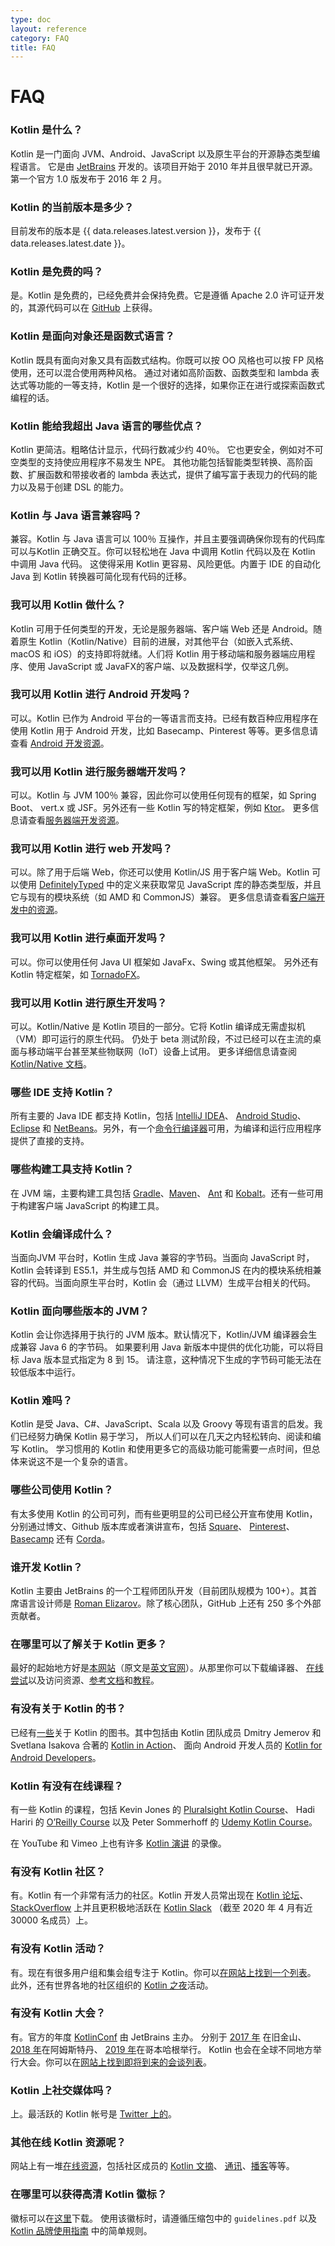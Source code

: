```yaml
---
type: doc
layout: reference
category: FAQ
title: FAQ
---
```


# FAQ

### Kotlin 是什么？

Kotlin 是一门面向 JVM、Android、JavaScript 以及原生平台的开源静态类型编程语言。
它是由 [JetBrains](https://www.jetbrains.com) 开发的。该项目开始于 2010 年并且很早就已开源。第一个官方 1.0 版发布于 2016 年 2 月。

### Kotlin 的当前版本是多少？

目前发布的版本是 {{ data.releases.latest.version }}，发布于 {{ data.releases.latest.date }}。

### Kotlin 是免费的吗？

是。Kotlin 是免费的，已经免费并会保持免费。它是遵循 Apache 2.0 许可证开发的，其源代码可以在 [GitHub](https://github.com/jetbrains/kotlin) 上获得。

### Kotlin 是面向对象还是函数式语言？

Kotlin 既具有面向对象又具有函数式结构。你既可以按 OO 风格也可以按 FP 风格使用，还可以混合使用两种风格。
通过对诸如高阶函数、函数类型和 lambda 表达式等功能的一等支持，Kotlin 是一个很好的选择，如果你正在进行或探索函数式编程的话。

### Kotlin 能给我超出 Java 语言的哪些优点？

Kotlin 更简洁。粗略估计显示，代码行数减少约 40％。
它也更安全，例如对不可空类型的支持使应用程序不易发生 NPE。
其他功能包括智能类型转换、高阶函数、扩展函数和带接收者的 lambda 表达式，提供了<!--
-->编写富于表现力的代码的能力以及易于创建 DSL 的能力。
 
### Kotlin 与 Java 语言兼容吗？

兼容。Kotlin 与 Java 语言可以 100％ 互操作，并且主要强调确保你现有的代码库<!--
-->可以与Kotlin 正确交互。你可以轻松地在 Java 中调用 Kotlin 代码以及在 Kotlin 中调用 Java 代码。 这使得采用 Kotlin
更容易、风险更低。内置于 IDE 的自动化 Java 到 Kotlin 转换器可简化现有代码的迁移。

### 我可以用 Kotlin 做什么？

Kotlin 可用于任何类型的开发，无论是服务器端、客户端 Web 还是 Android。随着原生 Kotlin（Kotlin/Native）目前<!--
-->的进展，对其他平台（如嵌入式系统、macOS 和 iOS）的支持即将就绪。人们将 Kotlin 用于移动端<!--
-->和服务器端应用程序、使用 JavaScript 或 JavaFX的客户端、以及数据科学，仅举这几例。

### 我可以用 Kotlin 进行 Android 开发吗？

可以。Kotlin 已作为 Android 平台的一等语言而支持。已经有数百种应用程序在使用 Kotlin
用于 Android 开发，比如 Basecamp、Pinterest 等等。更多信息请查看 [Android 开发资源](android-overview.html)。

### 我可以用 Kotlin 进行服务器端开发吗？

可以。Kotlin 与 JVM 100％ 兼容，因此你可以使用任何现有的框架，如 Spring Boot、
vert.x 或 JSF。另外还有一些 Kotlin 写的特定框架，例如 [Ktor](https://ktor.kotlincn.net)。
更多信息请查看[服务器端开发资源](server-overview.html)。

### 我可以用 Kotlin 进行 web 开发吗？

可以。除了用于后端 Web，你还可以使用 Kotlin/JS 用于客户端 Web。Kotlin 可以使用
[DefinitelyTyped](https://definitelytyped.org) 中的定义来获取常见 JavaScript 库的静态类型版，并且它与现有的模块系统（如 AMD 和 CommonJS）兼容。
更多信息请查看[客户端开发中的资源](js-overview.html)。

### 我可以用 Kotlin 进行桌面开发吗？

可以。你可以使用任何 Java UI 框架如 JavaFx、Swing 或其他框架。
另外还有 Kotlin 特定框架，如 [TornadoFX](https://github.com/edvin/tornadofx)。

### 我可以用 Kotlin 进行原生开发吗？

可以。Kotlin/Native 是 Kotlin 项目的一部分。它将 Kotlin 编译成无需虚拟机（VM）即可运行的原生代码。
仍处于 beta 测试阶段，不过已经可以在主流的桌面与移动端平台甚至某些物联网（IoT）设备上试用。
更多详细信息请查阅 [Kotlin/Native 文档](native-overview.html)。

### 哪些 IDE 支持 Kotlin？

所有主要的 Java IDE 都支持 Kotlin，包括 [IntelliJ IDEA](https://www.kotlincn.net/docs/tutorials/jvm-get-started.html)、
[Android Studio](https://developer.android.com/kotlin/get-started)、[Eclipse](https://www.kotlincn.net/docs/tutorials/getting-started-eclipse.html) 和
[NetBeans](http://plugins.netbeans.org/plugin/68590/kotlin)。另外，有一个[命令行编译器](https://www.kotlincn.net/docs/tutorials/command-line.html)<!--
-->可用，为编译和运行应用程序提供了直接的支持。
  
### 哪些构建工具支持 Kotlin？

在 JVM 端，主要构建工具包括 [Gradle](using-gradle.html)、[Maven](using-maven.html)、
[Ant](using-ant.html) 和 [Kobalt](https://beust.com/kobalt/home/index.html)。还有一些可用于构建客户端 JavaScript 的构建工具。

### Kotlin 会编译成什么？

当面向JVM 平台时，Kotlin 生成 Java 兼容的字节码。当面向 JavaScript 时，Kotlin 会转译到 ES5.1，并生成与<!--
-->包括 AMD 和 CommonJS 在内的模块系统相兼容的代码。当面向原生平台时，Kotlin 会（通过 LLVM）生成平台相关的代码。

### Kotlin 面向哪些版本的 JVM？

Kotlin 会让你选择用于执行的 JVM 版本。默认情况下，Kotlin/JVM 编译器会生成兼容 Java 6 的字节码。
如果要利用 Java 新版本中提供的优化功能，可以将目标 Java 版本显式指定为 8 到 15。
请注意，这种情况下生成的字节码可能无法在较低版本中运行。

### Kotlin 难吗？

Kotlin 是受 Java、C#、JavaScript、Scala 以及 Groovy 等现有语言的启发。我们已经努力确保 Kotlin 易于学习，
所以人们可以在几天之内轻松转向、阅读和编写 Kotlin。
学习惯用的 Kotlin 和使用更多它的高级功能可能需要一点时间，但总体来说这不是一个复杂的语言。
 
### 哪些公司使用 Kotlin？
 
有太多使用 Kotlin 的公司可列，而有些更明显的公司已经公开宣布使用 Kotlin，分别通过博文、Github 版本库或者演讲宣布，包括
[Square](https://medium.com/square-corner-blog/square-open-source-loves-kotlin-c57c21710a17)、 [Pinterest](https://www.youtube.com/watch?v=mDpnc45WwlI)、 [Basecamp](https://m.signalvnoise.com/how-we-made-basecamp-3s-android-app-100-kotlin-35e4e1c0ef12) 还有 [Corda](https://docs.corda.net/releases/release-M9.2/further-notes-on-kotlin.html)。

### 谁开发 Kotlin？

Kotlin 主要由 JetBrains 的一个工程师团队开发（目前团队规模为 100+）。其首席语言设计师是
[Roman Elizarov](https://twitter.com/relizarov)。除了核心团队，GitHub 上还有 250 多个外部贡献者。

### 在哪里可以了解关于 Kotlin 更多？

最好的起始地方好是[本网站](https://www.kotlincn.net)（原文是[英文官网](https://kotlinlang.org)）。从那里你可以下载编译器、
[在线尝试](https://play.kotlinlang.org)以及访问资源、[参考文档](index.html)<!--
-->和[教程](https://www.kotlincn.net/docs/tutorials/index.html)。

### 有没有关于 Kotlin 的书？

已经有[一些](/docs/books.html)关于 Kotlin 的图书。其中包括由 Kotlin 团队成员 Dmitry Jemerov 和 Svetlana Isakova 合著的 [Kotlin in Action](https://www.manning.com/books/kotlin-in-action)、
面向 Android 开发人员的 [Kotlin for Android Developers](https://leanpub.com/kotlin-for-android-developers)。

### Kotlin 有没有在线课程？

有一些 Kotlin 的课程，包括 Kevin Jones 的 [Pluralsight Kotlin Course](https://www.pluralsight.com/courses/kotlin-getting-started)、
Hadi Hariri 的 [O’Reilly Course](https://shop.oreilly.com/product/0636920052982.do) 以及 Peter Sommerhoff 的 [Udemy Kotlin Course](http://petersommerhoff.com/dev/kotlin/kotlin-beginner-tutorial/)。

在 YouTube 和 Vimeo 上也有许多 [Kotlin 演讲](https://www.kotlincn.net/community/talks.html) 的录像。

### 有没有 Kotlin 社区？

有。Kotlin 有一个非常有活力的社区。Kotlin 开发人员常出现在 [Kotlin 论坛](https://discuss.kotlinlang.org)、
[StackOverflow](https://stackoverflow.com/questions/tagged/kotlin) 上并且更积极地活跃在 [Kotlin Slack](https://slack.kotlinlang.org)
（截至 2020 年 4 月有近 30000 名成员）上。

### 有没有 Kotlin 活动？
 
有。现在有很多用户组和集会组专注于 Kotlin。你可以[在网站上找到一个列表](/user-groups/user-group-list.html)。
此外，还有世界各地的社区组织的 [Kotlin 之夜](/community/events.html)活动。

### 有没有 Kotlin 大会？

有。官方的年度 [KotlinConf](https://kotlinconf.com/) 由 JetBrains 主办。
分别于 [2017 年](https://kotlinconf.com/2017/) 在旧金山、[2018 年](https://kotlinconf.com/2018/)在阿姆斯特丹、
[2019 年](https://kotlinconf.com/2019/)在哥本哈根举行。
Kotlin 也会在全球不同地方举行大会。你可以在[网站上找到即将到来的会谈列表](/community/talks.html?time=upcoming)。

### Kotlin 上社交媒体吗？

上。最活跃的 Kotlin 帐号是 [Twitter 上的](https://twitter.com/kotlin)。

### 其他在线 Kotlin 资源呢？

网站上有一堆[在线资源](https://kotlinlang.org/community/)，包括社区成员的 [Kotlin 文摘](https://kotlin.link)、
[通讯](http://www.kotlinweekly.net)、[播客](https://talkingkotlin.com)等等。

### 在哪里可以获得高清 Kotlin 徽标？

徽标可以在[这里](https://resources.jetbrains.com/storage/products/kotlin/docs/kotlin_logos.zip)下载。
使用该徽标时，请遵循压缩包中的 `guidelines.pdf` 以及 [Kotlin 品牌使用指南](/foundation/guidelines.html) 中的简单规则。
